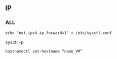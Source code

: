 ## IP
### ALL
```
echo "net.ipv4.ip_forward=1" > /etc/sysctl.conf
```
sysctl -p

```
hostnamectl set-hostname “name_VM”
